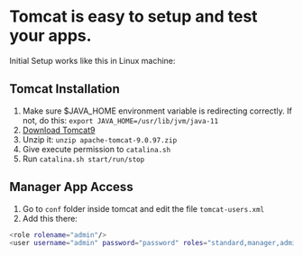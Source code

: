# Tomcat is easy to setup and test your apps.

Initial Setup works like this in Linux machine:

## Tomcat Installation

1. Make sure $JAVA_HOME environment variable is redirecting correctly. If not, do this: `export JAVA_HOME=/usr/lib/jvm/java-11`
2. [Download Tomcat9](https://dlcdn.apache.org/tomcat/tomcat-9/v9.0.97/bin/apache-tomcat-9.0.97.zip)
3. Unzip it: `unzip apache-tomcat-9.0.97.zip`
4. Give execute permission to `catalina.sh`
5. Run `catalina.sh start/run/stop`

## Manager App Access

1. Go to `conf` folder inside tomcat and edit the file `tomcat-users.xml`
2. Add this there:
```Bash
<role rolename="admin"/>
<user username="admin" password="password" roles="standard,manager,admin,manager-gui,manager-script,manager-jmx,manager-status"/>
```
